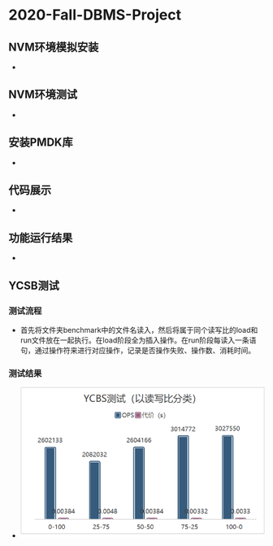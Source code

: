 # 2020-Fall-DBMS-Project

## NVM环境模拟安装

-

## NVM环境测试

-

## 安装PMDK库

-

## 代码展示

-

## 功能运行结果

-

## YCSB测试

### 测试流程

- 首先将文件夹benchmark中的文件名读入，然后将属于同个读写比的load和run文件放在一起执行。在load阶段全为插入操作。在run阶段每读入一条语句，通过操作符来进行对应操作，记录是否操作失败、操作数、消耗时间。

### 测试结果

- ![Aaron Swartz](https://raw.githubusercontent.com/MxEmerson/2020-Fall-DBMS-Project/pengw/src/1.png?token=AMBSXEIKZBMG2ZEKXZVG4P27447IA)